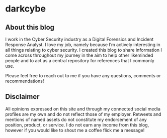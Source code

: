 # darkcybe

## About this blog
I work in the Cyber Security industry as a Digital Forensics and Incident Response Analyst. I love my job, namely because I’m actively interesting in all things relating to cyber security. I created this blog to share information I come across throughout my journey in the aim to help other likeminded people and to act as a central repository for references that I commonly use.

Please feel free to reach out to me if you have any questions, comments or recommendations!

## Disclaimer
All opinions expressed on this site and through my connected social media profiles are my own and do not reflect those of my employer. Retweets and mentions of named assets do not constitute my endorsement of any position, product, or service. I do not earn any income from this blog, however if you would like to shout me a coffee flick me a message!